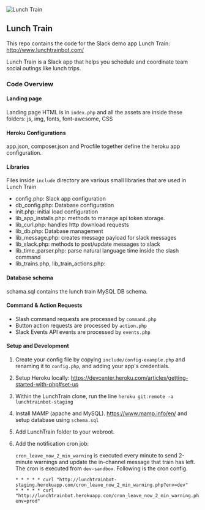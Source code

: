 ![Lunch Train](https://user-images.githubusercontent.com/32463/28790268-42eebab4-75dd-11e7-80ce-e825b5a703df.png)

 ## Lunch Train

This repo contains the code for the Slack demo app Lunch Train: http://www.lunchtrainbot.com/

Lunch Train is a Slack app that helps you schedule and coordinate team social outings like lunch trips.

### Code Overview

#### Landing page
Landing page HTML is in `index.php` and all the assets are inside these folders:  js, img, fonts, font-awesome, CSS 

#### Heroku Configurations
app.json, composer.json and Procfile together define the heroku app configuration.


#### Libraries

Files inside `include` directory are various small libraries that are used in Lunch Train

* config.php: Slack app configuration
* db_config.php: Database configuration
* init.php: initial load configuration
* lib_app_installs.php: methods to manage api token storage.
* lib_curl.php: handles http download requests
* lib_db.php: Database management
* lib_message.php: creates message payload for slack messages
* lib_slack.php: methods to post/update messages to slack
* lib_time_parser.php: parse natural language time inside the slash command
* lib_trains.php, lib_train_actions.php: 

#### Database schema
schama.sql contains the lunch train MySQL DB schema.

#### Command & Action Requests
* Slash command requests are processed by `command.php`
* Button action requests are processed by `action.php`
* Slack Events API events are processed by `events.php`

#### Setup and Development
1. Create your config file by copying `include/config-example.php` and renaming it to `config.php`, and adding your app's credentials.
2. Setup Heroku locally: https://devcenter.heroku.com/articles/getting-started-with-php#set-up
3. Within the LunchTrain clone, run the line `heroku git:remote -a lunchtrainbot-staging`
4. Install MAMP (apache and MySQL). https://www.mamp.info/en/ and setup database using `schema.sql`
5. Add LunchTrain folder to your webroot.
6. Add the notification cron job:

   `cron_leave_now_2_min_warning` is executed every minute to send 2-minute warnings and update the in-channel message that train has left. The cron is executed from `dev-sandbox`. Following is the cron config. 
   ```
   * * * * * curl "http://lunchtrainbot-staging.herokuapp.com/cron_leave_now_2_min_warning.php?env=dev"
   * * * * * curl "http://lunchtrainbot.herokuapp.com/cron_leave_now_2_min_warning.php?env=prod"
   ```
   
